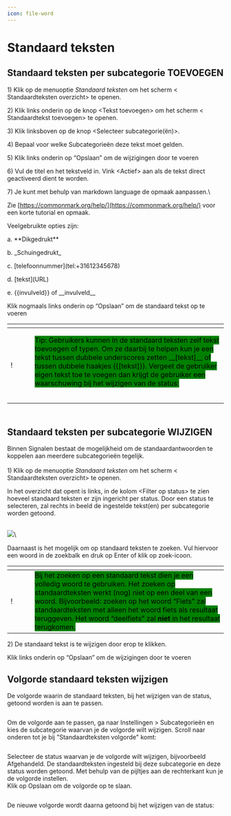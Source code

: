 ```yaml
---
icon: file-word
---
```


# Standaard teksten

## **Standaard teksten per subcategorie TOEVOEGEN**

1\)      Klik op de menuoptie _Standaard teksten_ om het scherm < Standaardteksten overzicht> te openen.

2\)      Klik links onderin op de knop \<Tekst toevoegen> om het scherm < Standaardtekst toevoegen> te openen.

3\)      Klik linksboven op de knop \<Selecteer subcategorie(ën)>.

4\)      Bepaal voor welke Subcategorieën deze tekst moet gelden.

5\)      Klik links onderin op “Opslaan” om de wijzigingen door te voeren

6\)      Vul de titel en het tekstveld in. Vink \<Actief> aan als de tekst direct geactiveerd dient te worden.

7\)      Je kunt met behulp van markdown language de opmaak aanpassen.\


Zie [https://commonmark.org/help/](https://commonmark.org/help/) voor een korte tutorial en opmaak.

Veelgebruikte opties zijn:

a.      \*\*Dikgedrukt\*\*

b.      \_Schuingedrukt\_

c.       \[telefoonnummer]\(tel:+31612345678)

d.      \[tekst]\(URL)

e.      \{{invulveld\}} of \_\_invulveld\_\_

Klik nogmaals links onderin op “Opslaan” om de standaard tekst op te voeren

<table data-header-hidden><thead><tr><th width="40"></th><th></th></tr></thead><tbody><tr><td>!</td><td><p><mark style="background-color:green;">Tip: Gebruikers kunnen in de standaard teksten zelf tekst toevoegen of typen. Om ze daarbij te helpen kun je een tekst tussen dubbele underscores zetten __[tekst]__ of tussen dubbele haakjes {{[tekst]}}. Vergeet de gebruiker eigen tekst toe te voegen dan krijgt de gebruiker een waarschuwing bij het wijzigen van de status:</mark></p><p><img src="../../.gitbook/assets/image (79).png" alt="" data-size="original"></p></td></tr></tbody></table>

\
**Standaard teksten per subcategorie WIJZIGEN**
-----------------------------------------------

Binnen Signalen bestaat de mogelijkheid om de standaardantwoorden te koppelen aan meerdere subcategorieën tegelijk.\
\
1\)      Klik op de menuoptie _Standaard teksten_ om het scherm < Standaardteksten overzicht> te openen.

In het overzicht dat opent is links, in de kolom \<Filter op status> te zien hoeveel standaard teksten er zijn ingericht per status. Door een status te selecteren, zal rechts in beeld de ingestelde tekst(en) per subcategorie worden getoond.

\
![](<../../.gitbook/assets/image (80).png>)\


Daarnaast is het mogelijk om op standaard teksten te zoeken. Vul hiervoor een woord in de zoekbalk en druk op Enter of klik op zoek-icoon.

<table data-header-hidden><thead><tr><th width="40"></th><th></th></tr></thead><tbody><tr><td>!</td><td><mark style="background-color:green;">Bij het zoeken op een standaard tekst dien je een volledig woord te gebruiken. Het zoeken op standaardteksten werkt (nog) niet op een deel van een woord. Bijvoorbeeld: zoeken op het woord “Fiets” zal standaardteksten met alleen het woord fiets als resultaat teruggeven. Het woord “deelfiets” zal <strong>niet</strong> in het resultaat terugkomen.</mark></td></tr></tbody></table>

2\)      De standaard tekst is te wijzigen door erop te klikken.

Klik links onderin op “Opslaan” om de wijzigingen door te voeren

## Volgorde standaard teksten wijzigen

De volgorde waarin de standaard teksten, bij het wijzigen van de status, getoond worden is aan te passen.

<div align="left">

<figure><img src="../../.gitbook/assets/image (6).png" alt=""><figcaption></figcaption></figure>

</div>

Om de volgorde aan te passen, ga naar Instellingen > Subcategorieën en kies de subcategorie waarvan je de volgorde wilt wijzigen. Scroll naar onderen tot je bij "Standaardteksten volgorde" komt:

<div align="left">

<figure><img src="../../.gitbook/assets/image (7).png" alt=""><figcaption></figcaption></figure>

</div>

Selecteer de status waarvan je de volgorde wilt wijzigen, bijvoorbeeld Afgehandeld. De standaardteksten ingesteld bij deze subcategorie en deze status worden getoond. Met behulp van de pijltjes aan de rechterkant kun je de volgorde instellen.\
Klik op Opslaan om de volgorde op te slaan.

<div align="left">

<figure><img src="../../.gitbook/assets/image (10).png" alt=""><figcaption></figcaption></figure>

</div>

De nieuwe volgorde wordt daarna getoond bij het wijzigen van de status:

<div align="left">

<figure><img src="../../.gitbook/assets/image (11).png" alt=""><figcaption></figcaption></figure>

</div>
